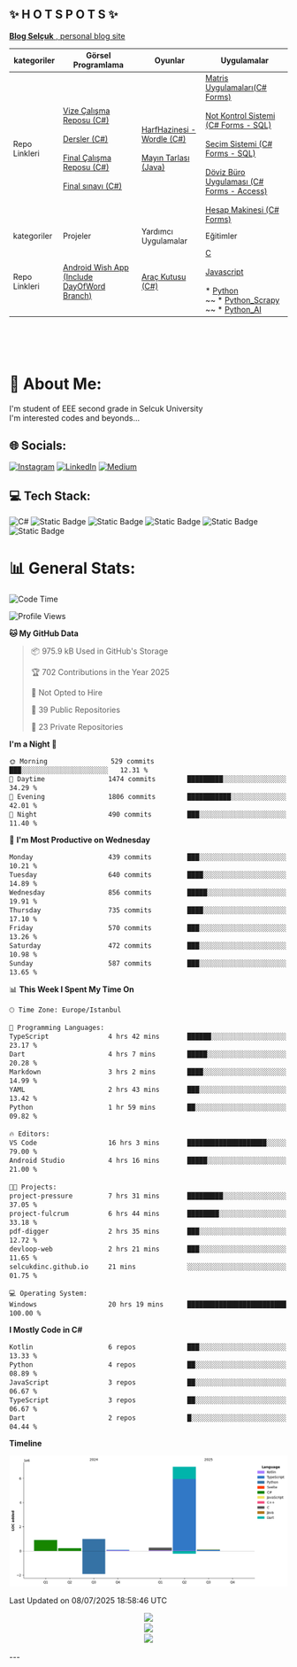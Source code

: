 ## ✨ H O T S P O T S ✨

<p align = "center">

[**Blog Selçuk** , personal blog site](https://selcukdinc.github.io/)

kategoriler|Görsel Programlama|Oyunlar|Uygulamalar
--|--|--|--
Repo Linkleri | <br>[Vize Çalışma Reposu (C#)](https://github.com/selcukdinc/VizeCalisma)<br><br>[Dersler (C#)](https://github.com/selcukdinc/gorsel-programlama)<br><br>[Final Çalışma Reposu (C#)](https://github.com/selcukdinc/GP_FinalCalisma)<br><br>[Final sınavı (C#)](https://github.com/selcukdinc/GP_Final)<br><br>| [HarfHazinesi - Wordle (C#)](https://github.com/selcukdinc/HarfHazinesiPub) <br><br> [Mayın Tarlası (Java)](https://github.com/selcukdinc/JavaMineSweeper)|[Matris Uygulamaları(C# Forms)](https://github.com/selcukdinc/matrisUygulamalariCSharp)<br><br>[Not Kontrol Sistemi (C# Forms - SQL)](https://github.com/selcukdinc/NKS)<br><br>[Seçim Sistemi (C# Forms - SQL)](https://github.com/selcukdinc/secimSistemi)<br><br>[Döviz Büro Uygulaması (C# Forms - Access)](https://github.com/selcukdinc/DovizBuro)<br><br>[Hesap Makinesi (C# Forms)](https://github.com/selcukdinc/BasitHesapMakinesiCSharp)
kategoriler | Projeler | Yardımcı Uygulamalar | Eğitimler 
Repo Linkleri |<br>[Android Wish App (Include DayOfWord Branch)](https://github.com/selcukdinc/androidWishApp) <br><br>| [Araç Kutusu (C#)](https://github.com/selcukdinc/AracKutusu-CSharp) | [C](https://github.com/selcukdinc/HelloC)<br><br>[Javascript](https://github.com/selcukdinc/HelloJavascript)<br><br> * [Python](https://github.com/selcukdinc/HelloPython)<br>~~ * [Python_Scrapy](https://github.com/selcukdinc/Python_HelloScrapy)<br>~~ * [Python_AI](https://github.com/selcukdinc/Python_AI)

</p>

<br><br><br>
# 💫 About Me:
I'm student of EEE second grade in Selcuk University<br>I'm interested codes and beyonds...<br>

## 🌐 Socials:

[![Instagram](https://img.shields.io/badge/Instagram-%23E4405F.svg?logo=Instagram&logoColor=white)](https://instagram.com/selcuk._._) [![LinkedIn](https://img.shields.io/badge/LinkedIn-%230077B5.svg?logo=linkedin&logoColor=white)](https://linkedin.com/in/selcukdinc) [![Medium](https://img.shields.io/badge/Medium-12100E?logo=medium&logoColor=white)](https://medium.com/@@selcukdinc2508) 

## 💻 Tech Stack:
![C#](https://img.shields.io/badge/c%23-%23239120.svg?style=for-the-badge&logo=csharp&logoColor=white) ![Static Badge](https://img.shields.io/badge/test-.NET-black?style=flat-square&logo=dotnet&logoColor=black&label=%20&labelColor=white&color=purple&cacheSeconds=3600) ![Static Badge](https://img.shields.io/badge/build-Javascript-brightgreen?style=flat-square&logo=javascript&logoColor=yellow&label=%20&labelColor=white&color=white) ![Static Badge](https://img.shields.io/badge/build-C-brightgreen?style=flat-square&logo=c&logoColor=black&label=%20&labelColor=white&color=black)
 ![Static Badge](https://img.shields.io/badge/build-Kotlin-brightgreen?style=flat-square&logo=kotlin&logoColor=purple&label=%20&labelColor=white&color=white) ![Static Badge](https://img.shields.io/badge/test-Flutter-white?style=flat-square&logo=flutter&logoColor=blue&label=%20&labelColor=white&color=grey&cacheSeconds=3600) 





# 📊 General Stats:

<!--START_SECTION:waka-->
![Code Time](http://img.shields.io/badge/Code%20Time-21%20hrs%2058%20mins-blue)

![Profile Views](http://img.shields.io/badge/Profile%20Views-1-blue)

**🐱 My GitHub Data** 

> 📦 975.9 kB Used in GitHub's Storage 
 > 
> 🏆 702 Contributions in the Year 2025
 > 
> 🚫 Not Opted to Hire
 > 
> 📜 39 Public Repositories 
 > 
> 🔑 23 Private Repositories 
 > 
**I'm a Night 🦉** 

```text
🌞 Morning                529 commits         ███░░░░░░░░░░░░░░░░░░░░░░   12.31 % 
🌆 Daytime                1474 commits        █████████░░░░░░░░░░░░░░░░   34.29 % 
🌃 Evening                1806 commits        ███████████░░░░░░░░░░░░░░   42.01 % 
🌙 Night                  490 commits         ███░░░░░░░░░░░░░░░░░░░░░░   11.40 % 
```
📅 **I'm Most Productive on Wednesday** 

```text
Monday                   439 commits         ███░░░░░░░░░░░░░░░░░░░░░░   10.21 % 
Tuesday                  640 commits         ████░░░░░░░░░░░░░░░░░░░░░   14.89 % 
Wednesday                856 commits         █████░░░░░░░░░░░░░░░░░░░░   19.91 % 
Thursday                 735 commits         ████░░░░░░░░░░░░░░░░░░░░░   17.10 % 
Friday                   570 commits         ███░░░░░░░░░░░░░░░░░░░░░░   13.26 % 
Saturday                 472 commits         ███░░░░░░░░░░░░░░░░░░░░░░   10.98 % 
Sunday                   587 commits         ███░░░░░░░░░░░░░░░░░░░░░░   13.65 % 
```


📊 **This Week I Spent My Time On** 

```text
🕑︎ Time Zone: Europe/Istanbul

💬 Programming Languages: 
TypeScript               4 hrs 42 mins       ██████░░░░░░░░░░░░░░░░░░░   23.17 % 
Dart                     4 hrs 7 mins        █████░░░░░░░░░░░░░░░░░░░░   20.28 % 
Markdown                 3 hrs 2 mins        ████░░░░░░░░░░░░░░░░░░░░░   14.99 % 
YAML                     2 hrs 43 mins       ███░░░░░░░░░░░░░░░░░░░░░░   13.42 % 
Python                   1 hr 59 mins        ██░░░░░░░░░░░░░░░░░░░░░░░   09.82 % 

🔥 Editors: 
VS Code                  16 hrs 3 mins       ████████████████████░░░░░   79.00 % 
Android Studio           4 hrs 16 mins       █████░░░░░░░░░░░░░░░░░░░░   21.00 % 

🐱‍💻 Projects: 
project-pressure         7 hrs 31 mins       █████████░░░░░░░░░░░░░░░░   37.05 % 
project-fulcrum          6 hrs 44 mins       ████████░░░░░░░░░░░░░░░░░   33.18 % 
pdf-digger               2 hrs 35 mins       ███░░░░░░░░░░░░░░░░░░░░░░   12.72 % 
devloop-web              2 hrs 21 mins       ███░░░░░░░░░░░░░░░░░░░░░░   11.65 % 
selcukdinc.github.io     21 mins             ░░░░░░░░░░░░░░░░░░░░░░░░░   01.75 % 

💻 Operating System: 
Windows                  20 hrs 19 mins      █████████████████████████   100.00 % 
```

**I Mostly Code in C#** 

```text
Kotlin                   6 repos             ███░░░░░░░░░░░░░░░░░░░░░░   13.33 % 
Python                   4 repos             ██░░░░░░░░░░░░░░░░░░░░░░░   08.89 % 
JavaScript               3 repos             ██░░░░░░░░░░░░░░░░░░░░░░░   06.67 % 
TypeScript               3 repos             ██░░░░░░░░░░░░░░░░░░░░░░░   06.67 % 
Dart                     2 repos             █░░░░░░░░░░░░░░░░░░░░░░░░   04.44 % 
```



**Timeline**

![Lines of Code chart](https://raw.githubusercontent.com/selcukdinc/selcukdinc/main/assets/bar_graph.png)


 Last Updated on 08/07/2025 18:58:46 UTC
<!--END_SECTION:waka-->




<p align="center">
<img src=https://github-readme-stats.vercel.app/api?username=selcukdinc&theme=merko&hide_border=true&include_all_commits=false&count_private=false><br/> 
<img src=https://github-readme-streak-stats.herokuapp.com/?user=selcukdinc&theme=merko&hide_border=true><br/>
<img src=https://github-readme-stats.vercel.app/api/top-langs/?username=selcukdinc&theme=merko&hide_border=true&include_all_commits=false&count_private=false&layout=compact></p>
---
<!--
<p align="center">
<img src=https://visitcount.itsvg.in/api?id=selcukdinc&icon=6&color=3)](https://visitcount.itsvg.in> </p>
-->


